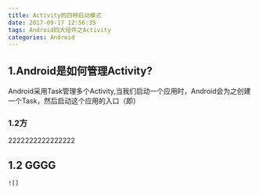 ```yaml
---
title: Activity的四种启动模式
date: 2017-09-17 12:56:35
tags: Android四大组件之Activity
categories: Android
---
```


## 1.Android是如何管理Activity?
Android采用Task管理多个Activity,当我们启动一个应用时，Android会为之创建一个Task，然后启动这个应用的入口（即<intent-filter>）

### 1.2方
2222222222222222
## 1.2 GGGG
<!--more-->
```bash
![]
```